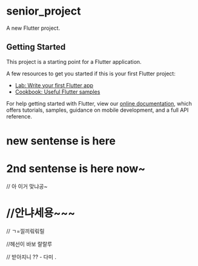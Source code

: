 # senior_project

A new Flutter project.

## Getting Started

This project is a starting point for a Flutter application.

A few resources to get you started if this is your first Flutter project:

- [Lab: Write your first Flutter app](https://flutter.dev/docs/get-started/codelab)
- [Cookbook: Useful Flutter samples](https://flutter.dev/docs/cookbook)

For help getting started with Flutter, view our
[online documentation](https://flutter.dev/docs), which offers tutorials,
samples, guidance on mobile development, and a full API reference.

# new sentense is here
# 2nd sentense is here now~

// 아 이거 맞냐공~




//안냐세용~~~
=======
// ㄱ=낄끼릮릮릴

//헤선이 바보 랄랄루

// 받아지니 ?? - 다미 .